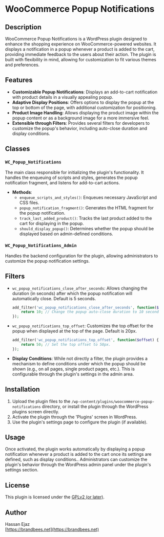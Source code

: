 # WooCommerce Popup Notifications

## Description

WooCommerce Popup Notifications is a WordPress plugin designed to enhance the shopping experience on WooCommerce-powered websites. It displays a notification in a popup whenever a product is added to the cart, providing immediate feedback to the users about their action. The plugin is built with flexibility in mind, allowing for customization to fit various themes and preferences.

## Features

- **Customizable Popup Notifications**: Displays an add-to-cart notification with product details in a visually appealing popup.
- **Adaptive Display Positions**: Offers options to display the popup at the top or bottom of the page, with additional customization for positioning.
- **Product Image Handling**: Allows displaying the product image within the popup content or as a background image for a more immersive feel.
- **Extensible through Filters**: Provides several filters for developers to customize the popup's behavior, including auto-close duration and display conditions.

## Classes

### `WC_Popup_Notifications`

The main class responsible for initializing the plugin's functionality. It handles the enqueuing of scripts and styles, generates the popup notification fragment, and listens for add-to-cart actions.

- **Methods**:
  - `enqueue_scripts_and_styles()`: Enqueues necessary JavaScript and CSS files.
  - `popup_notification_fragment()`: Generates the HTML fragment for the popup notification.
  - `track_last_added_product()`: Tracks the last product added to the cart for displaying in the popup.
  - `should_display_popup()`: Determines whether the popup should be displayed based on admin-defined conditions.

### `WC_Popup_Notifications_Admin`

Handles the backend configuration for the plugin, allowing administrators to customize the popup notification settings.


## Filters

- `wc_popup_notifications_close_after_seconds`: Allows changing the duration (in seconds) after which the popup notification will automatically close. Default is 5 seconds.

  ```php
  add_filter('wc_popup_notifications_close_after_seconds', function($seconds) {
      return 10; // Change the popup auto-close duration to 10 seconds.
  });
  ```

- `wc_popup_notifications_top_offset`: Customizes the top offset for the popup when displayed at the top of the page. Default is 20px.

  ```php
  add_filter('wc_popup_notifications_top_offset', function($offset) {
      return 50; // Set the top offset to 50px.
  });
  ```

- **Display Conditions**: While not directly a filter, the plugin provides a mechanism to define conditions under which the popup should be shown (e.g., on all pages, single product pages, etc.). This is configurable through the plugin's settings in the admin area.

## Installation
1. Upload the plugin files to the `/wp-content/plugins/woocommerce-popup-notifications` directory, or install the plugin through the WordPress plugins screen directly.
2. Activate the plugin through the 'Plugins' screen in WordPress.
3. Use the plugin's settings page to configure the plugin (if available).

## Usage
Once activated, the plugin works automatically by displaying a popup notification whenever a product is added to the cart once its settings are defined, such as display conditions.. Administrators can customize the plugin's behavior through the WordPress admin panel under the plugin's settings section.

## License
This plugin is licensed under the [GPLv2 (or later)](https://www.gnu.org/licenses/gpl-2.0.html).

## Author
Hassan Ejaz  
[https://brandbees.net](https://brandbees.net)
